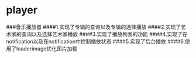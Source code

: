 # player
###音乐播放器
####1.实现了专辑的查询以及专辑的选择播放
####2.实现了艺术家的查询以及选择艺术家播放
####3.实现了播放列表的功能
####4.实现了在notification以及在notification中控制播放状态
####5.实现了后台播放
####6.使用了loaderimage优化图片加载
